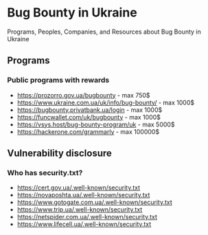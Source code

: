 # Bug Bounty in Ukraine
Programs, Peoples, Companies, and Resources about Bug Bounty in Ukraine

## Programs

### Public programs with rewards

- https://prozorro.gov.ua/bugbounty  - max 750$
- https://www.ukraine.com.ua/uk/info/bug-bounty/ - max 1000$
- https://bugbounty.privatbank.ua/login - max 1000$
- https://funcwallet.com/uk/bugbounty - max 1000$
- https://vsys.host/bug-bounty-program/uk - max 5000$
- https://hackerone.com/grammarly - max 100000$

## Vulnerability disclosure

### Who has security.txt?

- https://cert.gov.ua/.well-known/security.txt
- https://novaposhta.ua/.well-known/security.txt
- https://www.gotogate.com.ua/.well-known/security.txt
- https://www.trip.ua/.well-known/security.txt
- https://netspider.com.ua/.well-known/security.txt
- https://www.lifecell.ua/.well-known/security.txt
